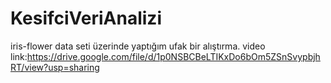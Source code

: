 # KesifciVeriAnalizi
iris-flower data seti üzerinde yaptığım ufak bir alıştırma.
video link:https://drive.google.com/file/d/1p0NSBCBeLTIKxDo6bOm5ZSnSvypbjhRT/view?usp=sharing
